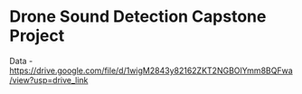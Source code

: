# Drone Sound Detection Capstone Project

Data - https://drive.google.com/file/d/1wigM2843y82162ZKT2NGBOlYmm8BQFwa/view?usp=drive_link
